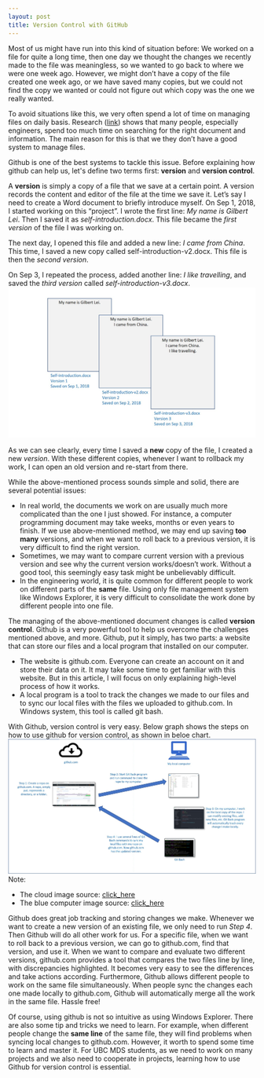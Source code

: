 ```yaml
---
layout: post
title: Version Control with GitHub
---
```


Most of us might have run into this kind of situation before: We worked on a file for quite a long time, then one day we thought the changes we recently made to the file was meaningless, so we wanted to go back to where we were one week ago. However, we might don’t have a copy of the file created one week ago, or we have saved many copies, but we could not find the copy we wanted or could not figure out which copy was the one we really wanted.

To avoid situations like this, we very often spend a lot of time on managing files on daily basis. Research ([link](https://www.cottrillresearch.com/various-survey-statistics-workers-spend-too-much-time-searching-for-information/)) shows that many people, especially engineers, spend too much time on searching for the right document and information. The main reason for this is that we they don’t have a good system to manage files.  

Github is one of the best systems to tackle this issue. Before explaining how github can help us, let's define two terms first: **version** and **version control**.

A **version** is simply a copy of a file that we save at a certain point. A version records the content and editor of the file at the time we save it. Let’s say I need to create a Word document to briefly introduce myself. On Sep 1, 2018, I started working on this “project”. I wrote the first line: *My name is Gilbert Lei*. Then I saved it as *self-introduction.docx*. This file became the *first version* of the file I was working on.

The next day, I opened this file and added a new line: *I came from China*. This time, I saved a new copy called self-introduction-v2.docx. This file is then the *second version*.

On Sep 3, I repeated the process, added another line: *I like travelling*, and saved the *third version* called *self-introduction-v3.docx*.
![versions_explained](../images/versions_explained.jpg)

As we can see clearly, every time I saved a **new** copy of the file, I created a new *version*. With these different copies, whenever I want to rollback my work, I can open an old version and re-start from there.

While the above-mentioned process sounds simple and solid, there are several potential issues:
*	In real world, the documents we work on are usually much more complicated than the one I just showed. For instance, a computer programming document may take weeks, months or even years to finish. If we use above-mentioned method, we may end up saving **too many** versions, and when we want to roll back to a previous version, it is very difficult to find the right version.
*	Sometimes, we may want to compare current version with a previous version and see why the current version works/doesn’t work. Without a good tool, this seemingly easy task might be unbelievably difficult.
*	In the engineering world, it is quite common for different people to work on different parts of the **same** file. Using only file management system like Windows Explorer, it is very difficult to consolidate the work done by different people into one file.

The managing of the above-mentioned document changes is called **version control**. Github is a very powerful tool to help us overcome the challenges mentioned above, and more. Github, put it simply, has two parts: a website that can store our files and a local program that installed on our computer.

* The website is github.com. Everyone can create an account on it and store their data on it. It may take some time to get familiar with this website. But in this article, I will focus on only explaining high-level process of how it works.
* A local program is a tool to track the changes we made to our files and to sync our local files with the files we uploaded to github.com. In Windows system, this tool is called git bash.

With Github, version control is very easy. Below graph shows the steps on how to use github for version control, as shown in beloe chart.
![version_control_with_github](../images/github_explained.jpg)
Note:
*	The cloud image source: [click_here]( https://commons.wikimedia.org/wiki/File:Blue_computer_icon.svg)
*	The blue computer image source: [click_here]( https://icons8.com/icon/11706/download-from-the-cloud)

Github does great job tracking and storing changes we make. Whenever we want to create a new version of an existing file, we only need to run *Step 4*. Then Github will do all other work for us. For a specific file, when we want to roll back to a previous version, we can go to github.com, find that version, and use it. When we want to compare and evaluate two different versions, github.com provides a tool that compares the two files line by line, with discrepancies highlighted. It becomes very easy to see the differences and take actions according. Furthermore, Github allows different people to work on the same file simultaneously. When people sync the changes each one made locally to github.com, Github will automatically merge all the work in the same file. Hassle free!

Of course, using github is not so intuitive as using Windows Explorer. There are also some tip and tricks we need to learn. For example, when different people change the **same line** of the same file, they will find problems when syncing local changes to github.com. However, it worth to spend some time to learn and master it. For UBC MDS students, as we need to work on many projects and we also need to cooperate in projects, learning how to use Github for version control is essential.
